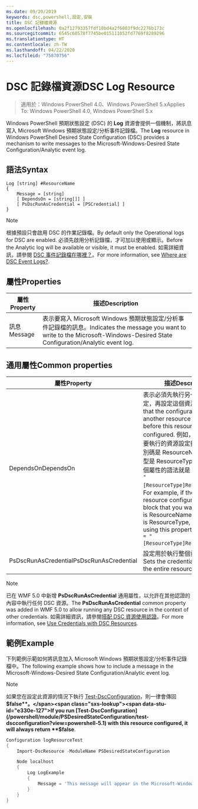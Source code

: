 ```yaml
---
ms.date: 09/20/2019
keywords: dsc,powershell,設定,安裝
title: DSC 記錄檔資源
ms.openlocfilehash: 0a2f12793357fdf10bd4a2f6003f9dc2276b173c
ms.sourcegitcommit: 6545c60578f7745be015111052fd7769f8289296
ms.translationtype: HT
ms.contentlocale: zh-TW
ms.lasthandoff: 04/22/2020
ms.locfileid: "75870756"
---
```

# <a name="dsc-log-resource"></a><span data-ttu-id="e330e-103">DSC 記錄檔資源</span><span class="sxs-lookup"><span data-stu-id="e330e-103">DSC Log Resource</span></span>

> <span data-ttu-id="e330e-104">適用於：Windows PowerShell 4.0、Windows PowerShell 5.x</span><span class="sxs-lookup"><span data-stu-id="e330e-104">Applies To: Windows PowerShell 4.0, Windows PowerShell 5.x</span></span>

<span data-ttu-id="e330e-105">Windows PowerShell 預期狀態設定 (DSC) 的 **Log** 資源會提供一個機制，將訊息寫入 Microsoft Windows 預期狀態設定/分析事件記錄檔。</span><span class="sxs-lookup"><span data-stu-id="e330e-105">The **Log** resource in Windows PowerShell Desired State Configuration (DSC) provides a mechanism to write messages to the Microsoft-Windows-Desired State Configuration/Analytic event log.</span></span>

## <a name="syntax"></a><span data-ttu-id="e330e-106">語法</span><span class="sxs-lookup"><span data-stu-id="e330e-106">Syntax</span></span>

```Syntax
Log [string] #ResourceName
{
    Message = [string]
    [ DependsOn = [string[]] ]
    [ PsDscRunAsCredential = [PSCredential] ]
}
```

> [!NOTE]
> <span data-ttu-id="e330e-107">根據預設只會啟用 DSC 的作業記錄檔。</span><span class="sxs-lookup"><span data-stu-id="e330e-107">By default only the Operational logs for DSC are enabled.</span></span> <span data-ttu-id="e330e-108">必須先啟用分析記錄檔，才可加以使用或顯示。</span><span class="sxs-lookup"><span data-stu-id="e330e-108">Before the Analytic log will be available or visible, it must be enabled.</span></span> <span data-ttu-id="e330e-109">如需詳細資訊，請參閱 [DSC 事件記錄檔在哪裡？](../../../troubleshooting/troubleshooting.md#where-are-dsc-event-logs)。</span><span class="sxs-lookup"><span data-stu-id="e330e-109">For more information, see [Where are DSC Event Logs?](../../../troubleshooting/troubleshooting.md#where-are-dsc-event-logs).</span></span>

## <a name="properties"></a><span data-ttu-id="e330e-110">屬性</span><span class="sxs-lookup"><span data-stu-id="e330e-110">Properties</span></span>

| <span data-ttu-id="e330e-111">屬性</span><span class="sxs-lookup"><span data-stu-id="e330e-111">Property</span></span> |                                                   <span data-ttu-id="e330e-112">描述</span><span class="sxs-lookup"><span data-stu-id="e330e-112">Description</span></span>                                                    |
| -------- | ---------------------------------------------------------------------------------------------------------------- |
| <span data-ttu-id="e330e-113">訊息</span><span class="sxs-lookup"><span data-stu-id="e330e-113">Message</span></span>  | <span data-ttu-id="e330e-114">表示要寫入 Microsoft Windows 預期狀態設定/分析事件記錄檔的訊息。</span><span class="sxs-lookup"><span data-stu-id="e330e-114">Indicates the message you want to write to the Microsoft-Windows-Desired State Configuration/Analytic event log.</span></span> |

## <a name="common-properties"></a><span data-ttu-id="e330e-115">通用屬性</span><span class="sxs-lookup"><span data-stu-id="e330e-115">Common properties</span></span>

|       <span data-ttu-id="e330e-116">屬性</span><span class="sxs-lookup"><span data-stu-id="e330e-116">Property</span></span>       |                                                                                                                                                          <span data-ttu-id="e330e-117">描述</span><span class="sxs-lookup"><span data-stu-id="e330e-117">Description</span></span>                                                                                                                                                           |
| -------------------- | ------------------------------------------------------------------------------------------------------------------------------------------------------------------------------------------------------------------------------------------------------------------------------------------------------------------------------ |
| <span data-ttu-id="e330e-118">DependsOn</span><span class="sxs-lookup"><span data-stu-id="e330e-118">DependsOn</span></span>            | <span data-ttu-id="e330e-119">表示必須先執行另一個資源的設定，再設定這個資源。</span><span class="sxs-lookup"><span data-stu-id="e330e-119">Indicates that the configuration of another resource must run before this resource is configured.</span></span> <span data-ttu-id="e330e-120">例如，如果第一個想要執行的資源設定指令碼區塊識別碼是 ResourceName，而其類型是 ResourceType，則使用這個屬性的語法就是 `DependsOn = "[ResourceType]ResourceName"`。</span><span class="sxs-lookup"><span data-stu-id="e330e-120">For example, if the ID of the resource configuration script block that you want to run first is ResourceName and its type is ResourceType, the syntax for using this property is `DependsOn = "[ResourceType]ResourceName"`.</span></span> |
| <span data-ttu-id="e330e-121">PsDscRunAsCredential</span><span class="sxs-lookup"><span data-stu-id="e330e-121">PsDscRunAsCredential</span></span> | <span data-ttu-id="e330e-122">設定用於執行整個資源的認證。</span><span class="sxs-lookup"><span data-stu-id="e330e-122">Sets the credential for running the entire resource as.</span></span>                                                                                                                                                                                                                                                                        |

> [!NOTE]
> <span data-ttu-id="e330e-123">已在 WMF 5.0 中新增 **PsDscRunAsCredential** 通用屬性，以允許在其他認證的內容中執行任何 DSC 資源。</span><span class="sxs-lookup"><span data-stu-id="e330e-123">The **PsDscRunAsCredential** common property was added in WMF 5.0 to allow running any DSC resource in the context of other credentials.</span></span> <span data-ttu-id="e330e-124">如需詳細資訊，請參閱[搭配 DSC 資源使用認證](../../../configurations/runasuser.md)。</span><span class="sxs-lookup"><span data-stu-id="e330e-124">For more information, see [Use Credentials with DSC Resources](../../../configurations/runasuser.md).</span></span>

## <a name="example"></a><span data-ttu-id="e330e-125">範例</span><span class="sxs-lookup"><span data-stu-id="e330e-125">Example</span></span>

<span data-ttu-id="e330e-126">下列範例示範如何將訊息加入 Microsoft Windows 預期狀態設定/分析事件記錄檔中。</span><span class="sxs-lookup"><span data-stu-id="e330e-126">The following example shows how to include a message in the Microsoft-Windows-Desired State Configuration/Analytic event log.</span></span>

> [!NOTE]
> <span data-ttu-id="e330e-127">如果您在設定此資源的情況下執行 [Test-DscConfiguration](/powershell/module/PSDesiredStateConfiguration/test-dscconfiguration?view=powershell-5.1)，則一律會傳回 **$false**。</span><span class="sxs-lookup"><span data-stu-id="e330e-127">If you run [Test-DscConfiguration](/powershell/module/PSDesiredStateConfiguration/test-dscconfiguration?view=powershell-5.1) with this resource configured, it will always return **$false**.</span></span>

```powershell
Configuration logResourceTest
{
    Import-DscResource -ModuleName PSDesiredStateConfiguration

    Node localhost
    {
        Log LogExample
        {
            Message = 'This message will appear in the Microsoft-Windows-Desired State Configuration/Analytic event log.'
        }
    }
}
```

